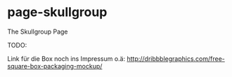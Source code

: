 # page-skullgroup
The Skullgroup Page


TODO:

Link für die Box noch ins Impressum o.ä:
http://dribbblegraphics.com/free-square-box-packaging-mockup/